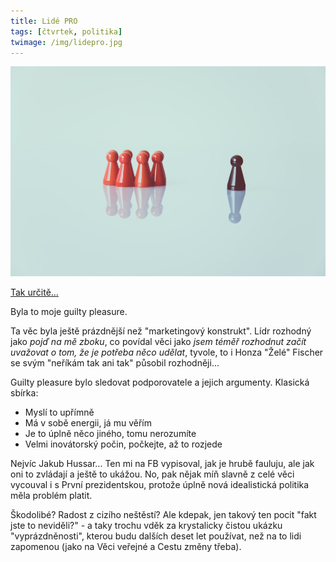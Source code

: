 ```yaml
---
title: Lidé PRO
tags: [čtvrtek, politika]
twimage: /img/lidepro.jpg
---
```


![cover](/img/lidepro.jpg)

[Tak určitě...](https://www.seznamzpravy.cz/clanek/minarovo-lide-pro-do-voleb-nepujde-hnuti-nepodporil-dostatek-lidi-148209)

Byla to moje guilty pleasure. 

Ta věc byla ještě prázdnější než "marketingový konstrukt". Lídr rozhodný jako _pojď na mě zboku_, co povídal věci jako _jsem téměř rozhodnut začít uvažovat o tom, že je potřeba něco udělat_, tyvole, to i Honza "Želé" Fischer se svým "neříkám tak ani tak" působil rozhodněji...

Guilty pleasure bylo sledovat podporovatele a jejich argumenty. Klasická sbírka:

- Myslí to upřímně
- Má v sobě energii, já mu věřím
- Je to úplně něco jiného, tomu nerozumíte
- Velmi inovátorský počin, počkejte, až to rozjede

Nejvíc Jakub Hussar... Ten mi na FB vypisoval, jak je hrubě fauluju, ale jak oni to zvládají a ještě to ukážou. No, pak nějak míň slavně z celé věci vycouval i s První prezidentskou, protože úplně nová idealistická politika měla problém platit.

Škodolibé? Radost z cizího neštěstí? Ale kdepak, jen takový ten pocit "fakt jste to neviděli?" - a taky trochu vděk za krystalicky čistou ukázku "vyprázdněnosti", kterou budu dalších deset let používat, než na to lidi zapomenou (jako na Věci veřejné a Cestu změny třeba).